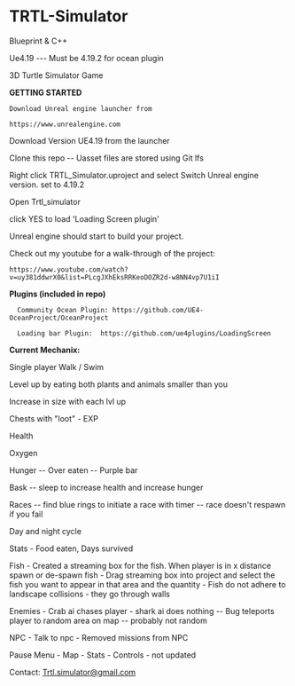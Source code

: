 # TRTL-Simulator

Blueprint & C++

Ue4.19 --- Must be 4.19.2 for ocean plugin

3D Turtle Simulator Game

**GETTING STARTED**
   
    
    Download Unreal engine launcher from
    
    https://www.unrealengine.com
    
   Download Version UE4.19 from the launcher
   
   Clone this repo -- Uasset files are stored using Git lfs
   
   Right click TRTL_Simulator.uproject and select Switch Unreal engine version.  set to 4.19.2
   
   Open Trtl_simulator  
   
   click YES to load 'Loading Screen plugin' 
   
  Unreal engine should start to build your project.
   
   
   Check out my youtube for a walk-through of the project:
   
    https://www.youtube.com/watch?v=uy381ddwrX0&list=PLcgJXhEksRRKeoDOZR2d-w8NN4vp7U1iI

**Plugins (included in repo)**

      Community Ocean Plugin: https://github.com/UE4-OceanProject/OceanProject
 
      Loading bar Plugin:  https://github.com/ue4plugins/LoadingScreen
 
 
 
 **Current Mechanix:**
 
 Single player
 Walk / Swim
 
 Level up by eating both plants and animals smaller than you 
 
 Increase in size with each lvl up
 
 Chests with "loot" - EXP
 
 Health
 
 Oxygen
 
 Hunger -- Over eaten -- Purple bar
 
 Bask -- sleep to increase health and increase hunger
 
 Races -- find blue rings to initiate a race with timer -- race doesn't respawn if you fail
 
 Day and night cycle 
 
 Stats - Food eaten, Days survived
 
 Fish - Created a streaming box for the fish. When player is in x distance spawn or de-spawn fish
      - Drag streaming box into project and select the fish you want to appear in that area and the quantity 
      - Fish do not adhere to landscape collisions - they go through walls
 
Enemies - Crab ai chases player
        - shark ai does nothing -- Bug teleports player to random area on map -- probably not random
        
        
NPC -  Talk to npc
    -  Removed missions from NPC
    
Pause Menu  - Map
            - Stats
            - Controls - not updated
          
   
Contact:
   Trtl.simulator@gmail.com
   
    
    
 

